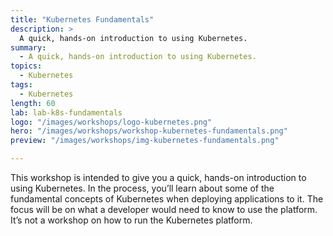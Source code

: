 ```yaml
---
title: "Kubernetes Fundamentals"
description: >
  A quick, hands-on introduction to using Kubernetes.
summary:
  - A quick, hands-on introduction to using Kubernetes.
topics:
  - Kubernetes
tags:
  - Kubernetes
length: 60
lab: lab-k8s-fundamentals
logo: "/images/workshops/logo-kubernetes.png"
hero: "/images/workshops/workshop-kubernetes-fundamentals.png"
preview: "/images/workshops/img-kubernetes-fundamentals.png"

---
```


This workshop is intended to give you a quick, hands-on introduction to using Kubernetes. In the process, you’ll learn about some of the fundamental concepts of Kubernetes when deploying applications to it. The focus will be on what a developer would need to know to use the platform. It’s not a workshop on how to run the Kubernetes platform.
